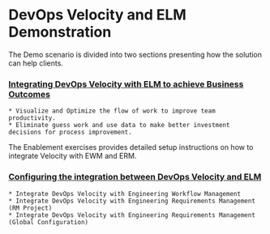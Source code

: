 # DevOps Velocity and ELM Demonstration

The Demo scenario is divided into two sections presenting how the solution can help clients.<br/>
### [Integrating DevOps Velocity with ELM to achieve Business Outcomes](../main/docs/demo1/index.md)
    * Visualize and Optimize the flow of work to improve team productivity.
    * Eliminate guess work and use data to make better investment decisions for process improvement.

The Enablement exercises provides detailed setup instructions on how to integrate Velocity with EWM and ERM.<br/>
### [Configuring the integration between DevOps Velocity and ELM](../main/docs/enable1/index.md)
    * Integrate DevOps Velocity with Engineering Workflow Management
    * Integrate DevOps Velocity with Engineering Requirements Management (RM Project)
    * Integrate DevOps Velocity with Engineering Requirements Management (Global Configuration)
 